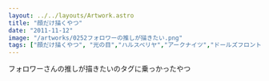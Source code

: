 ```yaml
---
layout: ../../layouts/Artwork.astro
title: "顔だけ描くやつ"
date: "2011-11-12"
image: "/artworks/0252フォロワーの推しが描きたい.png"
tags: ["顔だけ描くやつ", "光の目","ハルスベリヤ","アークナイツ","ドールズフロントライン", "セディエルク","ヌイー・ド・サンシール" ]
---
```


フォロワーさんの推しが描きたいのタグに乗っかったやつ
